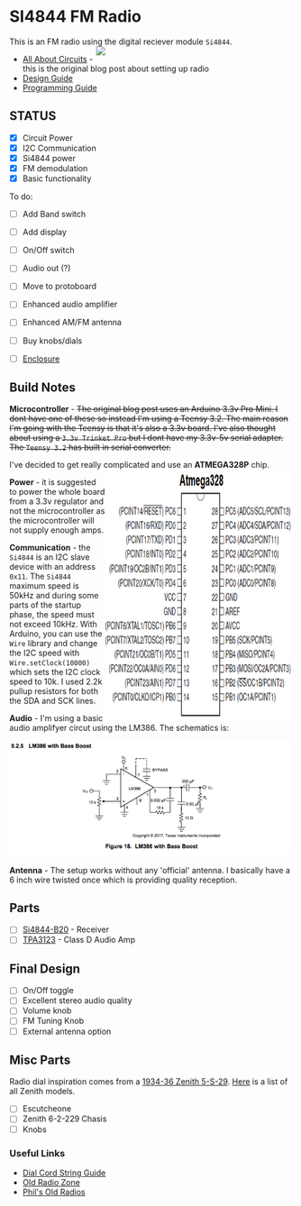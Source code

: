 # SI4844 FM Radio

This is an FM radio using the digital reciever module ```Si4844```. <img src="http://previews.123rf.com/images/scottff72/scottff721208/scottff72120800010/14877766-Retro-vintage-wood-radio-on-a-white-background-Stock-Photo-radio-old-antique.jpg" width=350 align="right" />

- [All About Circuits](http://www.allaboutcircuits.com/projects/build-an-arduino-controlled-am-fm-sw-radio/) - this is the original blog post about setting up radio
- [Design Guide](http://www.silabs.com/Support%20Documents/TechnicalDocs/AN602.pdf)
- [Programming Guide](http://www.silabs.com/Support%20Documents/TechnicalDocs/AN610.pdf)

## STATUS

- [x] Circuit Power
- [x] I2C Communication
- [x] Si4844 power
- [x] FM demodulation
- [x] Basic functionality

To do:
- [ ] Add Band switch
- [ ] Add display
- [ ] On/Off switch
- [ ] Audio out (?)
- [ ] Move to protoboard
- [ ] Enhanced audio amplifier
- [ ] Enhanced AM/FM antenna
- [ ] Buy knobs/dials
- [ ] [Enclosure](https://s-media-cache-ak0.pinimg.com/originals/ba/01/3a/ba013af739433c9e4d94a3727d0fa14c.jpg)


## Build Notes

**Microcontroller** - ~~The original blog post uses an Arduino 3.3v Pro Mini.  I dont have one of these so instead I'm using a Teensy 3.2.  The main reason I'm going with the Teensy is that it's also a 3.3v board.  I've also thought about using a ```3.3v Trinket Pro``` but I dont have my 3.3v-5v serial adapter.  The ```Teensy 3.2``` has built in serial converter.~~ 

I've decided to get really complicated and use an **ATMEGA328P** chip.  <img src="docs/Atmega328-pinout.png" align="right" width="334" height="446" >

**Power** - it is suggested to power the whole board from a 3.3v regulator and not the microcontroller as the microcontroller will not supply enough amps.

**Communication** - the ```Si4844``` is an I2C slave device with an address ```0x11```.  The ```Si4844``` maximum speed is 50kHz and during some parts of the startup phase, the speed must not exceed 10kHz.  With Arduino, you can use the ```Wire``` library and change the I2C speed with ```Wire.setClock(10000)``` which sets the I2C clock speed to 10k.  I used 2.2k pullup resistors for both the SDA and SCK lines.

**Audio** - I'm using a basic audio amplifyer circut using the LM386.  The schematics is:

<img src="docs/LM386-BassBoost.png" />

**Antenna** - The setup works without any 'official' antenna.  I basically have a 6 inch wire twisted once which is providing quality reception.

## Parts

- [ ] [Si4844-B20](http://www.digikey.com/product-detail/en/silicon-labs/SI4844-B20-GU/SI4844-B20-GU-ND/4069445) - Receiver
- [ ] [TPA3123](http://www.digikey.com/product-detail/en/texas-instruments/TPA3123D2PWPR/296-22008-1-ND/1649103) - Class D Audio Amp

## Final Design

- [ ] On/Off toggle
- [ ] Excellent stereo audio quality
- [ ] Volume knob
- [ ] FM Tuning Knob
- [ ] External antenna option

## Misc Parts

Radio dial inspiration comes from a [1934-36 Zenith 5-S-29](https://s-media-cache-ak0.pinimg.com/564x/3f/08/86/3f08869ec74c9f22957f4a435a4101e7.jpg).  [Here](http://www.radioblvd.com/ZenithPhoto.htm) is a list of all Zenith models.

- [ ] Escutcheone
- [ ] Zenith 6-2-229 Chasis
- [ ] Knobs

### Useful Links

- [Dial Cord String Guide](http://www.theoldradiofixerupperguy.com/dial%20cord.html)
- [Old Radio Zone](http://www.oldradiozone.com/zenith.html)
- [Phil's Old Radios](https://www.antiqueradio.org/wooden.htm)

